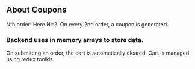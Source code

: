 ## About Coupons

Nth order: Here N=2. On every 2nd order, a coupon is generated.
### Backend uses in memory arrays to store data.

On submitting an order, the cart is automatically cleared.
Cart is managed using redux toolkit.